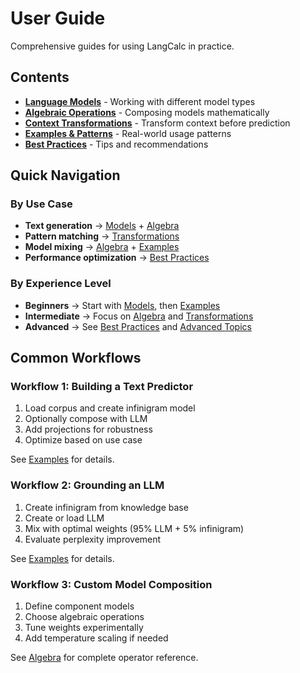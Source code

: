 # User Guide

Comprehensive guides for using LangCalc in practice.

## Contents

- **[Language Models](models.md)** - Working with different model types
- **[Algebraic Operations](algebra.md)** - Composing models mathematically
- **[Context Transformations](transformations.md)** - Transform context before prediction
- **[Examples & Patterns](examples.md)** - Real-world usage patterns
- **[Best Practices](best-practices.md)** - Tips and recommendations

## Quick Navigation

### By Use Case

- **Text generation** → [Models](models.md) + [Algebra](algebra.md)
- **Pattern matching** → [Transformations](transformations.md)
- **Model mixing** → [Algebra](algebra.md) + [Examples](examples.md)
- **Performance optimization** → [Best Practices](best-practices.md)

### By Experience Level

- **Beginners** → Start with [Models](models.md), then [Examples](examples.md)
- **Intermediate** → Focus on [Algebra](algebra.md) and [Transformations](transformations.md)
- **Advanced** → See [Best Practices](best-practices.md) and [Advanced Topics](../advanced/index.md)

## Common Workflows

### Workflow 1: Building a Text Predictor

1. Load corpus and create infinigram model
2. Optionally compose with LLM
3. Add projections for robustness
4. Optimize based on use case

See [Examples](examples.md#building-text-predictor) for details.

### Workflow 2: Grounding an LLM

1. Create infinigram from knowledge base
2. Create or load LLM
3. Mix with optimal weights (95% LLM + 5% infinigram)
4. Evaluate perplexity improvement

See [Examples](examples.md#grounding-llm) for details.

### Workflow 3: Custom Model Composition

1. Define component models
2. Choose algebraic operations
3. Tune weights experimentally
4. Add temperature scaling if needed

See [Algebra](algebra.md) for complete operator reference.
